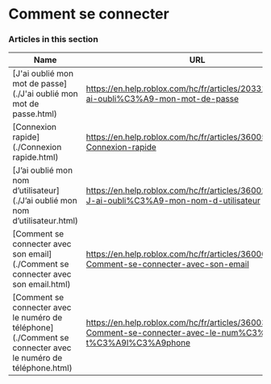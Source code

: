 # Comment se connecter  
### Articles in this section
Name|URL
-|-
[J'ai oublié mon mot de passe](./J'ai oublié mon mot de passe.html) |https://en.help.roblox.com/hc/fr/articles/203313070-J-ai-oubli%C3%A9-mon-mot-de-passe
[Connexion rapide](./Connexion rapide.html) |https://en.help.roblox.com/hc/fr/articles/360056582012-Connexion-rapide
[J’ai oublié mon nom d’utilisateur](./J’ai oublié mon nom d’utilisateur.html) |https://en.help.roblox.com/hc/fr/articles/360028719931-J-ai-oubli%C3%A9-mon-nom-d-utilisateur
[Comment se connecter avec son email](./Comment se connecter avec son email.html) |https://en.help.roblox.com/hc/fr/articles/360000495826-Comment-se-connecter-avec-son-email
[Comment se connecter avec le numéro de téléphone](./Comment se connecter avec le numéro de téléphone.html) |https://en.help.roblox.com/hc/fr/articles/360031771371-Comment-se-connecter-avec-le-num%C3%A9ro-de-t%C3%A9l%C3%A9phone